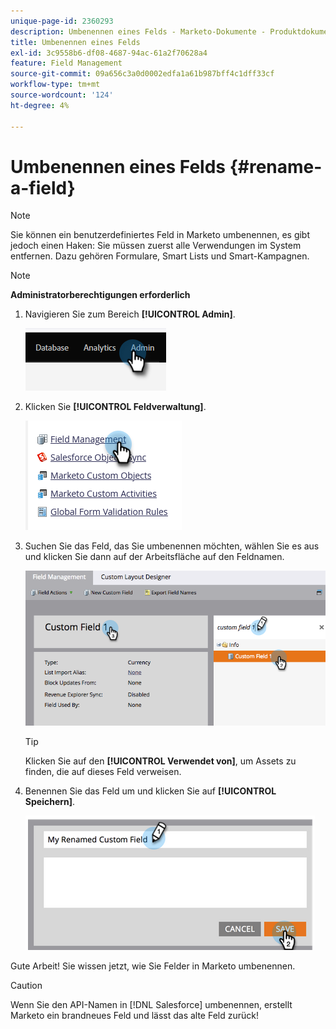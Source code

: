 ```yaml
---
unique-page-id: 2360293
description: Umbenennen eines Felds - Marketo-Dokumente - Produktdokumentation
title: Umbenennen eines Felds
exl-id: 3c9558b6-df08-4687-94ac-61a2f70628a4
feature: Field Management
source-git-commit: 09a656c3a0d0002edfa1a61b987bff4c1dff33cf
workflow-type: tm+mt
source-wordcount: '124'
ht-degree: 4%

---
```


# Umbenennen eines Felds {#rename-a-field}

>[!NOTE]
>
>Sie können ein benutzerdefiniertes Feld in Marketo umbenennen, es gibt jedoch einen Haken: Sie müssen zuerst alle Verwendungen im System entfernen. Dazu gehören Formulare, Smart Lists und Smart-Kampagnen.

>[!NOTE]
>
>**Administratorberechtigungen erforderlich**

1. Navigieren Sie zum Bereich **[!UICONTROL Admin]**.

   ![](assets/rename-a-field-1.png)

1. Klicken Sie **[!UICONTROL Feldverwaltung]**.

   ![](assets/rename-a-field-2.png)

1. Suchen Sie das Feld, das Sie umbenennen möchten, wählen Sie es aus und klicken Sie dann auf der Arbeitsfläche auf den Feldnamen.

   ![](assets/rename-a-field-3.png)

   >[!TIP]
   >
   >Klicken Sie auf den **[!UICONTROL Verwendet von]**, um Assets zu finden, die auf dieses Feld verweisen.

1. Benennen Sie das Feld um und klicken Sie auf **[!UICONTROL Speichern]**.

   ![](assets/rename-a-field-4.png)

Gute Arbeit! Sie wissen jetzt, wie Sie Felder in Marketo umbenennen.

>[!CAUTION]
>
>Wenn Sie den API-Namen in [!DNL Salesforce] umbenennen, erstellt Marketo ein brandneues Feld und lässt das alte Feld zurück!
